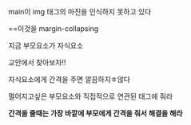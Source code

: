 main이 img 태그의 마진을 인식하지 못하고 있다 

==이것을 margin-collapsing

지금 부모요소가 자식요소

교안에서 찾아보자!!

자식요소에게 간격을 주면 깔끔하지ㅎ않다

멀어지고싶은 부모요소와 직접적으로 연관된 태그에 줘라

**간격을 줄때는 가장 바깥에 부모에게 간격을 줘서 해결을 해라**